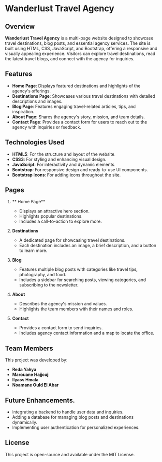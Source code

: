 # Wanderlust Travel Agency

## Overview
**Wanderlust Travel Agency** is a multi-page website designed to showcase travel destinations, blog posts, and essential agency services. The site is built using HTML, CSS, JavaScript, and Bootstrap, offering a responsive and visually appealing experience. Visitors can explore travel destinations, read the latest travel blogs, and connect with the agency for inquiries.

## Features
- **Home Page**: Displays featured destinations and highlights of the agency's offerings.
- **Destinations Page**: Showcases various travel destinations with detailed descriptions and images.
- **Blog Page**: Features engaging travel-related articles, tips, and inspiration.
- **About Page**: Shares the agency's story, mission, and team details.
- **Contact Page**: Provides a contact form for users to reach out to the agency with inquiries or feedback.

## Technologies Used
- **HTML5**: For the structure and layout of the website.
- **CSS3**: For styling and enhancing visual design.
- **JavaScript**: For interactivity and dynamic elements.
- **Bootstrap**: For responsive design and ready-to-use UI components.
- **Bootstrap Icons**: For adding icons throughout the site.

## Pages
1. ** Home Page**
   - Displays an attractive hero section.
   - Highlights popular destinations.
   - Includes a call-to-action to explore more.

2. **Destinations**
   - A dedicated page for showcasing travel destinations.
   - Each destination includes an image, a brief description, and a button to learn more.

3. **Blog**
   - Features multiple blog posts with categories like travel tips, photography, and food.
   - Includes a sidebar for searching posts, viewing categories, and subscribing to the newsletter.

4. **About**
   - Describes the agency's mission and values.
   - Highlights the team members with their names and roles.

5. **Contact**
   - Provides a contact form to send inquiries.
   - Includes agency contact information and a map to locate the office.

## Team Members
This project was developed by:
- **Reda Yahya**
- **Marouane Hajjouj**
- **Ilyass Hmala**
- **Noamane Ould El Abar**

## Future Enhancements.
- Integrating a backend to handle user data and inquiries.
- Adding a database for managing blog posts and destinations dynamically.
- Implementing user authentication for personalized experiences.

## License
This project is open-source and available under the MIT License.
